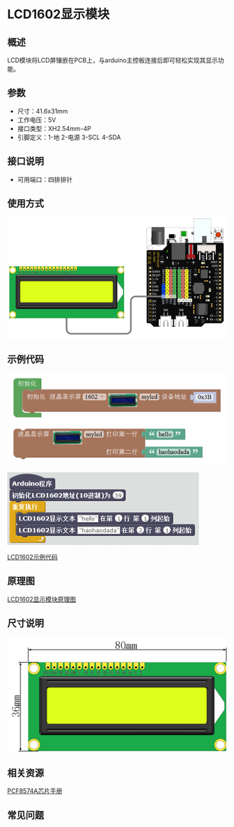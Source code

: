 # LCD1602显示模块

## 概述

LCD模块将LCD屏镶嵌在PCB上，与arduino主控板连接后即可轻松实现其显示功能。

## 参数

* 尺寸：41.6x31mm
* 工作电压：5V
* 接口类型：XH2.54mm-4P
* 引脚定义：1-地 2-电源 3-SCL 4-SDA

## 接口说明

* 可用端口：四排排针

## 使用方式

![](../../.gitbook/assets/arduino-28.png)

## 示例代码

![](../../.gitbook/assets/arduino-67.png)

![](../../.gitbook/assets/arduino-48.png)

[LCD1602示例代码](http://www.haohaodada.com/show.php?id=956241)

## 原理图

[LCD1602显示模块原理图](https://github.com/Haohaodada-official/haohaodada-docs/blob/master/原理图/LCD1602模块.pdf)

## 尺寸说明

![](../../.gitbook/assets/arduino-07.png)

## 相关资源

[PCF8574A芯片手册](https://github.com/Haohaodada-official/haohaodada-docs/blob/master/主要芯片说明书/LCD-PCF8574A.PDF)

## 常见问题

